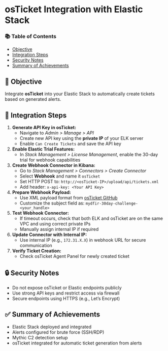 <h1>osTicket Integration with Elastic Stack</h1>

<nav>
  <h3>📚 Table of Contents</h3>
  <ul>
    <li><a href="#objective">Objective</a></li>
    <li><a href="#steps">Integration Steps</a></li>
    <li><a href="#security">Security Notes</a></li>
    <li><a href="#summary">Summary of Achievements</a></li>
  </ul>
</nav>

<h2 id="objective">🎯 Objective</h2>
<p>Integrate <strong>osTicket</strong> into your Elastic Stack to automatically create tickets based on generated alerts.</p>

<h2 id="steps">🧭 Integration Steps</h2>
<ol>
  <li>
    <strong>Generate API Key in osTicket:</strong>
    <ul>
      <li>Navigate to <em>Admin &gt; Manage &gt; API</em></li>
      <li>Create new API key using the <strong>private IP</strong> of your ELK server</li>
      <li>Enable <code>Can Create Tickets</code> and save the API key</li>
    </ul>
  </li>

  <li>
    <strong>Enable Elastic Trial Features:</strong>
    <ul>
      <li>In <em>Stack Management &gt; License Management</em>, enable the 30-day trial for webhook capabilities</li>
    </ul>
  </li>

  <li>
    <strong>Create Webhook Connector in Kibana:</strong>
    <ul>
      <li>Go to <em>Stack Management &gt; Connectors &gt; Create Connector</em></li>
      <li>Select <strong>Webhook</strong> and name it <code>osTicket</code></li>
      <li>Set HTTP POST to: <code>http://&lt;osTicket-IP&gt;/upload/api/tickets.xml</code></li>
      <li>Add header: <code>x-api-key: &lt;Your API Key&gt;</code></li>
    </ul>
  </li>

  <li>
    <strong>Prepare Webhook Payload:</strong>
    <ul>
      <li>Use XML payload format from <a href="https://github.com/osTicket/osTicket/blob/develop/setup/doc/api/tickets.md" target="_blank">osTicket GitHub</a></li>
      <li>Customize the subject field as: <code>mydfir-30day-challenge-&lt;your_handle&gt;</code></li>
    </ul>
  </li>

  <li>
    <strong>Test Webhook Connector:</strong>
    <ul>
      <li>If timeout occurs, check that both ELK and osTicket are on the same VPC and using correct private IPs</li>
      <li>Manually assign internal IP if required</li>
    </ul>
  </li>

  <li>
    <strong>Update Connector with Internal IP:</strong>
    <ul>
      <li>Use internal IP (e.g., <code>172.31.X.X</code>) in webhook URL for secure communication</li>
    </ul>
  </li>

  <li>
    <strong>Verify Ticket Creation:</strong>
    <ul>
      <li>Check osTicket Agent Panel for newly created ticket</li>
    </ul>
  </li>
</ol>

<h2 id="security">🔒 Security Notes</h2>
<ul>
  <li>Do not expose osTicket or Elastic endpoints publicly</li>
  <li>Use strong API keys and restrict access via firewall</li>
  <li>Secure endpoints using HTTPS (e.g., Let’s Encrypt)</li>
</ul>

<h2 id="summary">✅ Summary of Achievements</h2>
<ul>
  <li>Elastic Stack deployed and integrated</li>
  <li>Alerts configured for brute force (SSH/RDP)</li>
  <li>Mythic C2 detection setup</li>
  <li>osTicket integrated for automatic ticket generation from alerts</li>
</ul>
